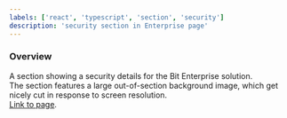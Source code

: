 ```yaml
---
labels: ['react', 'typescript', 'section', 'security']
description: 'security section in Enterprise page'
---
```


### Overview
  
A section showing a security details for the Bit Enterprise solution.  
The section features a large out-of-section background image, which get nicely cut in response to screen resolution.  
[Link to page](https://bit.cloud/enterprise).